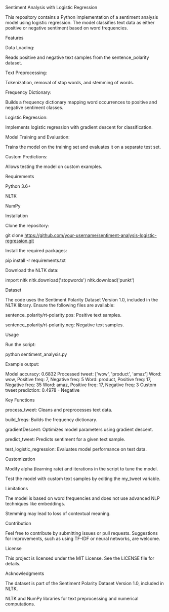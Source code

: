 Sentiment Analysis with Logistic Regression

This repository contains a Python implementation of a sentiment analysis model using logistic regression. The model classifies text data as either positive or negative sentiment based on word frequencies.

Features

Data Loading:

Reads positive and negative text samples from the sentence_polarity dataset.

Text Preprocessing:

Tokenization, removal of stop words, and stemming of words.

Frequency Dictionary:

Builds a frequency dictionary mapping word occurrences to positive and negative sentiment classes.

Logistic Regression:

Implements logistic regression with gradient descent for classification.

Model Training and Evaluation:

Trains the model on the training set and evaluates it on a separate test set.

Custom Predictions:

Allows testing the model on custom examples.

Requirements

Python 3.6+

NLTK

NumPy

Installation

Clone the repository:

git clone https://github.com/your-username/sentiment-analysis-logistic-regression.git

Install the required packages:

pip install -r requirements.txt

Download the NLTK data:

import nltk
nltk.download('stopwords')
nltk.download('punkt')

Dataset

The code uses the Sentiment Polarity Dataset Version 1.0, included in the NLTK library. Ensure the following files are available:

sentence_polarity/rt-polarity.pos: Positive text samples.

sentence_polarity/rt-polarity.neg: Negative text samples.

Usage

Run the script:

python sentiment_analysis.py

Example output:

Model accuracy: 0.6832
Processed tweet: ['wow', 'product', 'amaz']
Word: wow, Positive freq: 7, Negative freq: 5
Word: product, Positive freq: 17, Negative freq: 35
Word: amaz, Positive freq: 17, Negative freq: 3
Custom tweet prediction: 0.4978 - Negative

Key Functions

process_tweet: Cleans and preprocesses text data.

build_freqs: Builds the frequency dictionary.

gradientDescent: Optimizes model parameters using gradient descent.

predict_tweet: Predicts sentiment for a given text sample.

test_logistic_regression: Evaluates model performance on test data.

Customization

Modify alpha (learning rate) and iterations in the script to tune the model.

Test the model with custom text samples by editing the my_tweet variable.

Limitations

The model is based on word frequencies and does not use advanced NLP techniques like embeddings.

Stemming may lead to loss of contextual meaning.

Contribution

Feel free to contribute by submitting issues or pull requests. Suggestions for improvements, such as using TF-IDF or neural networks, are welcome.

License

This project is licensed under the MIT License. See the LICENSE file for details.

Acknowledgments

The dataset is part of the Sentiment Polarity Dataset Version 1.0, included in NLTK.

NLTK and NumPy libraries for text preprocessing and numerical computations.

